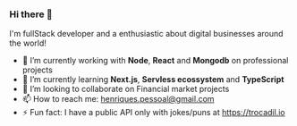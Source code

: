 ### Hi there 👋

I'm fullStack developer and a enthusiastic about digital businesses around the world!

- 🔭 I’m currently working with <strong>Node</strong>, <strong>React</strong> and <strong>Mongodb</strong> on professional projects
- 🌱 I’m currently learning <strong>Next.js</strong>, <strong>Servless ecossystem</strong> and <strong>TypeScript</strong>
- 👯 I’m looking to collaborate on Financial market projects
- 📫 How to reach me: henriques.pessoal@gmail.com
- ⚡ Fun fact: I have a public API only with jokes/puns at https://trocadil.io

